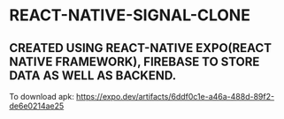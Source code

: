# REACT-NATIVE-SIGNAL-CLONE
## CREATED USING REACT-NATIVE EXPO(REACT NATIVE FRAMEWORK), FIREBASE TO STORE DATA AS WELL AS BACKEND.

To download apk:
https://expo.dev/artifacts/6ddf0c1e-a46a-488d-89f2-de6e0214ae25
